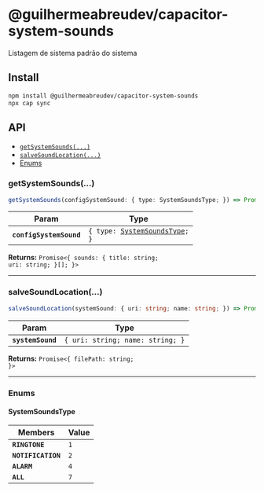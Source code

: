 # @guilhermeabreudev/capacitor-system-sounds

Listagem de sistema padrão do sistema

## Install

```bash
npm install @guilhermeabreudev/capacitor-system-sounds
npx cap sync
```

## API

<docgen-index>

* [`getSystemSounds(...)`](#getsystemsounds)
* [`salveSoundLocation(...)`](#salvesoundlocation)
* [Enums](#enums)

</docgen-index>

<docgen-api>
<!--Update the source file JSDoc comments and rerun docgen to update the docs below-->

### getSystemSounds(...)

```typescript
getSystemSounds(configSystemSound: { type: SystemSoundsType; }) => Promise<{ sounds: { title: string; uri: string; }[]; }>
```

| Param                   | Type                                                                     |
| ----------------------- | ------------------------------------------------------------------------ |
| **`configSystemSound`** | <code>{ type: <a href="#systemsoundstype">SystemSoundsType</a>; }</code> |

**Returns:** <code>Promise&lt;{ sounds: { title: string; uri: string; }[]; }&gt;</code>

--------------------


### salveSoundLocation(...)

```typescript
salveSoundLocation(systemSound: { uri: string; name: string; }) => Promise<{ filePath: string; }>
```

| Param             | Type                                        |
| ----------------- | ------------------------------------------- |
| **`systemSound`** | <code>{ uri: string; name: string; }</code> |

**Returns:** <code>Promise&lt;{ filePath: string; }&gt;</code>

--------------------


### Enums


#### SystemSoundsType

| Members            | Value          |
| ------------------ | -------------- |
| **`RINGTONE`**     | <code>1</code> |
| **`NOTIFICATION`** | <code>2</code> |
| **`ALARM`**        | <code>4</code> |
| **`ALL`**          | <code>7</code> |

</docgen-api>
